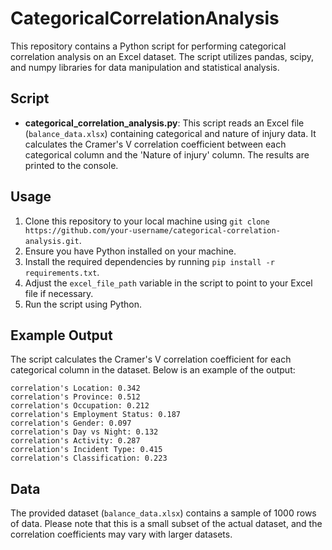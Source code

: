 # CategoricalCorrelationAnalysis
This repository contains a Python script for performing categorical correlation analysis on an Excel dataset. The script utilizes pandas, scipy, and numpy libraries for data manipulation and statistical analysis.

## Script

- **categorical_correlation_analysis.py**: This script reads an Excel file (`balance_data.xlsx`) containing categorical and nature of injury data. It calculates the Cramer's V correlation coefficient between each categorical column and the 'Nature of injury' column. The results are printed to the console.

## Usage

1. Clone this repository to your local machine using `git clone https://github.com/your-username/categorical-correlation-analysis.git`.
2. Ensure you have Python installed on your machine.
3. Install the required dependencies by running `pip install -r requirements.txt`.
4. Adjust the `excel_file_path` variable in the script to point to your Excel file if necessary.
5. Run the script using Python.

## Example Output

The script calculates the Cramer's V correlation coefficient for each categorical column in the dataset. Below is an example of the output:

```
correlation's Location: 0.342
correlation's Province: 0.512
correlation's Occupation: 0.212
correlation's Employment Status: 0.187
correlation's Gender: 0.097
correlation's Day vs Night: 0.132
correlation's Activity: 0.287
correlation's Incident Type: 0.415
correlation's Classification: 0.223
```

## Data

The provided dataset (`balance_data.xlsx`) contains a sample of 1000 rows of data. Please note that this is a small subset of the actual dataset, and the correlation coefficients may vary with larger datasets.

